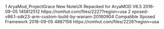 <?xml version="1.0" encoding="utf-8"?>
 <hash>
<addons>
<addon>
<id>1</id> 
<!-- Use integers only, make them unique --> <name>AryaMod_ProjectGrace</name> 
<!-- The name, simples --> 
<description>New NoteUX Repacked for AryaMOD V6.5</description> 
<!-- You can use markdown here if you want --> <updated-at>2016-09-05</updated-at> 
<!-- Must be in yyyy-mm-dd format --> <size>145812512</size> 
<!-- filesize in bytes --> 
<download-link> https://romhut.com/files/2227?region=usa </download-link> 
</addon>
<addon>
<id>2</id> 
<!-- Use integers only, make them unique --> <name>xposed-v86.1-sdk23-arm-custom-build-by-wanam-20160904</name> 
<!-- The name, simples --> 
<description>Compatible Xposed Framework</description> 
<!-- You can use markdown here if you want --> <updated-at>2016-09-05</updated-at> 
<!-- Must be in yyyy-mm-dd format --> <size>4887156</size> 
<!-- filesize in bytes --> 
<download-link> https://romhut.com/files/2226?region=usa </download-link> 
</addon> 
</addons> 
</hash>
